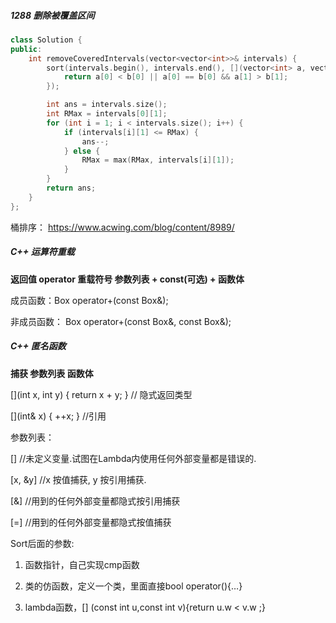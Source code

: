 


##### 1288 删除被覆盖区间

```cpp
class Solution {
public:
    int removeCoveredIntervals(vector<vector<int>>& intervals) {
        sort(intervals.begin(), intervals.end(), [](vector<int> a, vector<int> b) {
            return a[0] < b[0] || a[0] == b[0] && a[1] > b[1];
        });

        int ans = intervals.size();
        int RMax = intervals[0][1];
        for (int i = 1; i < intervals.size(); i++) {
            if (intervals[i][1] <= RMax) {
                ans--;
            } else {
                RMax = max(RMax, intervals[i][1]);
            }
        }
        return ans;
    }
};
```

桶排序： https://www.acwing.com/blog/content/8989/

##### C++ 运算符重载

**返回值 operator 重载符号  参数列表  + const(可选) + 函数体**

成员函数：Box operator+(const Box&);

非成员函数： Box operator+(const Box&, const Box&);

##### C++ 匿名函数

**捕获 参数列表 函数体**

[](int x, int y) { return x + y; } // 隐式返回类型

[](int& x) { ++x; }   //引用


参数列表：

[]        //未定义变量.试图在Lambda内使用任何外部变量都是错误的.

[x, &y]   //x 按值捕获, y 按引用捕获.

[&]       //用到的任何外部变量都隐式按引用捕获

[=]       //用到的任何外部变量都隐式按值捕获


Sort后面的参数:

1. 函数指针，自己实现cmp函数
 
2. 类的仿函数，定义一个类，里面直接bool operator(){…}

3. lambda函数，[] (const int u,const int v){return u.w < v.w ;}








